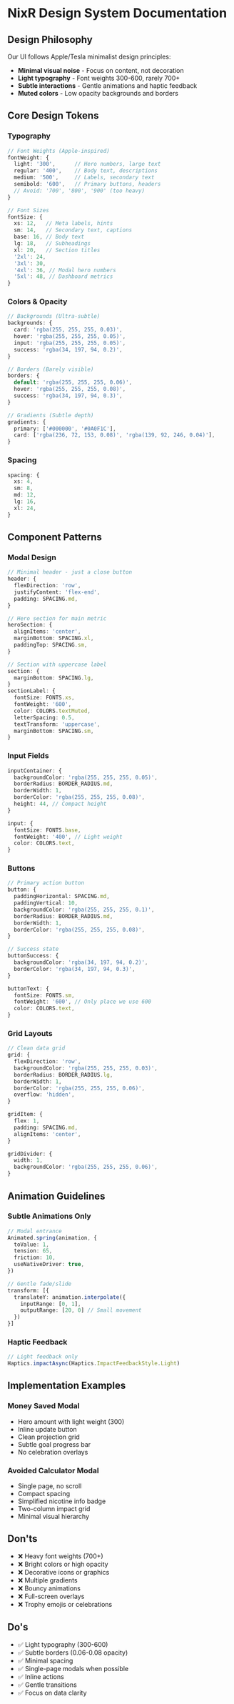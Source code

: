 # NixR Design System Documentation

## Design Philosophy

Our UI follows Apple/Tesla minimalist design principles:
- **Minimal visual noise** - Focus on content, not decoration
- **Light typography** - Font weights 300-600, rarely 700+
- **Subtle interactions** - Gentle animations and haptic feedback
- **Muted colors** - Low opacity backgrounds and borders

## Core Design Tokens

### Typography
```typescript
// Font Weights (Apple-inspired)
fontWeight: {
  light: '300',      // Hero numbers, large text
  regular: '400',    // Body text, descriptions
  medium: '500',     // Labels, secondary text
  semibold: '600',   // Primary buttons, headers
  // Avoid: '700', '800', '900' (too heavy)
}

// Font Sizes
fontSize: {
  xs: 12,   // Meta labels, hints
  sm: 14,   // Secondary text, captions
  base: 16, // Body text
  lg: 18,   // Subheadings
  xl: 20,   // Section titles
  '2xl': 24,
  '3xl': 30,
  '4xl': 36, // Modal hero numbers
  '5xl': 48, // Dashboard metrics
}
```

### Colors & Opacity
```typescript
// Backgrounds (Ultra-subtle)
backgrounds: {
  card: 'rgba(255, 255, 255, 0.03)',
  hover: 'rgba(255, 255, 255, 0.05)', 
  input: 'rgba(255, 255, 255, 0.05)',
  success: 'rgba(34, 197, 94, 0.2)',
}

// Borders (Barely visible)
borders: {
  default: 'rgba(255, 255, 255, 0.06)',
  hover: 'rgba(255, 255, 255, 0.08)',
  success: 'rgba(34, 197, 94, 0.3)',
}

// Gradients (Subtle depth)
gradients: {
  primary: ['#000000', '#0A0F1C'],
  card: ['rgba(236, 72, 153, 0.08)', 'rgba(139, 92, 246, 0.04)'],
}
```

### Spacing
```typescript
spacing: {
  xs: 4,
  sm: 8,
  md: 12,
  lg: 16,
  xl: 24,
}
```

## Component Patterns

### Modal Design
```typescript
// Minimal header - just a close button
header: {
  flexDirection: 'row',
  justifyContent: 'flex-end',
  padding: SPACING.md,
}

// Hero section for main metric
heroSection: {
  alignItems: 'center',
  marginBottom: SPACING.xl,
  paddingTop: SPACING.sm,
}

// Section with uppercase label
section: {
  marginBottom: SPACING.lg,
}
sectionLabel: {
  fontSize: FONTS.xs,
  fontWeight: '600',
  color: COLORS.textMuted,
  letterSpacing: 0.5,
  textTransform: 'uppercase',
  marginBottom: SPACING.sm,
}
```

### Input Fields
```typescript
inputContainer: {
  backgroundColor: 'rgba(255, 255, 255, 0.05)',
  borderRadius: BORDER_RADIUS.md,
  borderWidth: 1,
  borderColor: 'rgba(255, 255, 255, 0.08)',
  height: 44, // Compact height
}

input: {
  fontSize: FONTS.base,
  fontWeight: '400', // Light weight
  color: COLORS.text,
}
```

### Buttons
```typescript
// Primary action button
button: {
  paddingHorizontal: SPACING.md,
  paddingVertical: 10,
  backgroundColor: 'rgba(255, 255, 255, 0.1)',
  borderRadius: BORDER_RADIUS.md,
  borderWidth: 1,
  borderColor: 'rgba(255, 255, 255, 0.08)',
}

// Success state
buttonSuccess: {
  backgroundColor: 'rgba(34, 197, 94, 0.2)',
  borderColor: 'rgba(34, 197, 94, 0.3)',
}

buttonText: {
  fontSize: FONTS.sm,
  fontWeight: '600', // Only place we use 600
  color: COLORS.text,
}
```

### Grid Layouts
```typescript
// Clean data grid
grid: {
  flexDirection: 'row',
  backgroundColor: 'rgba(255, 255, 255, 0.03)',
  borderRadius: BORDER_RADIUS.lg,
  borderWidth: 1,
  borderColor: 'rgba(255, 255, 255, 0.06)',
  overflow: 'hidden',
}

gridItem: {
  flex: 1,
  padding: SPACING.md,
  alignItems: 'center',
}

gridDivider: {
  width: 1,
  backgroundColor: 'rgba(255, 255, 255, 0.06)',
}
```

## Animation Guidelines

### Subtle Animations Only
```typescript
// Modal entrance
Animated.spring(animation, {
  toValue: 1,
  tension: 65,
  friction: 10,
  useNativeDriver: true,
})

// Gentle fade/slide
transform: [{
  translateY: animation.interpolate({
    inputRange: [0, 1],
    outputRange: [20, 0] // Small movement
  })
}]
```

### Haptic Feedback
```typescript
// Light feedback only
Haptics.impactAsync(Haptics.ImpactFeedbackStyle.Light)
```

## Implementation Examples

### Money Saved Modal
- Hero amount with light weight (300)
- Inline update button
- Clean projection grid
- Subtle goal progress bar
- No celebration overlays

### Avoided Calculator Modal  
- Single page, no scroll
- Compact spacing
- Simplified nicotine info badge
- Two-column impact grid
- Minimal visual hierarchy

## Don'ts
- ❌ Heavy font weights (700+)
- ❌ Bright colors or high opacity
- ❌ Decorative icons or graphics
- ❌ Multiple gradients
- ❌ Bouncy animations
- ❌ Full-screen overlays
- ❌ Trophy emojis or celebrations

## Do's
- ✅ Light typography (300-600)
- ✅ Subtle borders (0.06-0.08 opacity)
- ✅ Minimal spacing
- ✅ Single-page modals when possible
- ✅ Inline actions
- ✅ Gentle transitions
- ✅ Focus on data clarity 